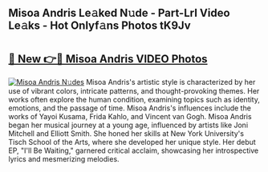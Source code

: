 ## Misoa Andris Le𝚊ked N𝚞de - Part-LrI Video Le𝚊ks - Hot Onlyf𝚊ns Photos tK9Jv

# <h2><a href="http://ab81575.deff.icu/?id=Misoa+Andris">🔗 New 👉🔴 Misoa Andris VIDEO Photos</a></h2>

[![Misoa Andris N𝚞des](https://i.imgur.com/rIISA9y.gif)](http://ab81575.deff.icu/?id=Misoa+Andris)
Misoa Andris's artistic style is characterized by her use of vibrant colors, intricate patterns, and thought-provoking themes. Her works often explore the human condition, examining topics such as identity, emotions, and the passage of time. Misoa Andris's influences include the works of Yayoi Kusama, Frida Kahlo, and Vincent van Gogh. Misoa Andris began her musical journey at a young age, influenced by artists like Joni Mitchell and Elliott Smith. She honed her skills at New York University's Tisch School of the Arts, where she developed her unique style. Her debut EP, "I'll Be Waiting," garnered critical acclaim, showcasing her introspective lyrics and mesmerizing melodies.
